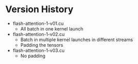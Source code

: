 # Version History

- flash-attention-1-v01.cu
  - All batch in one kernel launch
- flash-attention-1-v02.cu
  - Batch in multiple kernel launches in different streams
  - Padding the tensors
- flash-attention-1-v03.cu
  - No padding
